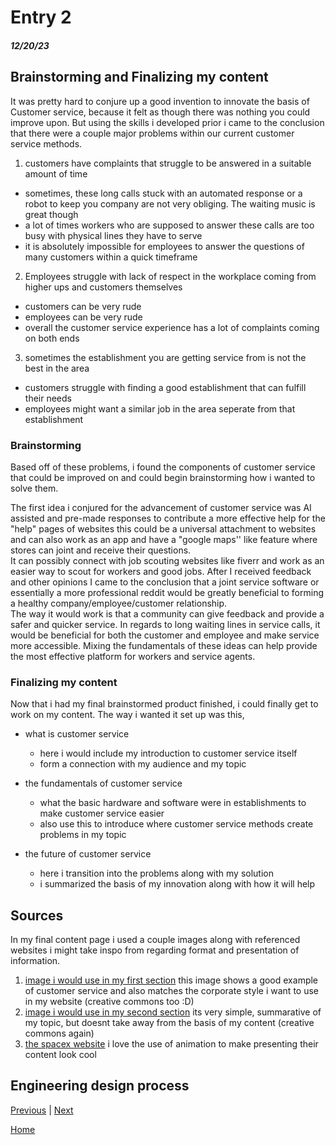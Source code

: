 # Entry 2
##### 12/20/23 

## Brainstorming and Finalizing my content 

It was pretty hard to conjure up a good invention to innovate the basis of Customer service, because it felt as though there was nothing you could improve upon. But using the skills i developed prior i came to the conclusion that there were a couple major problems within our current customer service methods. 

1. customers have complaints that struggle to be answered in a suitable amount of time
- sometimes, these long calls stuck with an automated response or a robot to keep you company are not very obliging. The waiting music is great though
- a lot of times workers who are supposed to answer these calls are too busy with physical lines they have to serve
- it is absolutely impossible for employees to answer the questions of many customers within a quick timeframe

2. Employees struggle with lack of respect in the workplace coming from higher ups and customers themselves
- customers can be very rude
- employees can be very rude
- overall the customer service experience has a lot of complaints coming on both ends

3. sometimes the establishment you are getting service from is not the best in the area
- customers struggle with finding a good establishment that can fulfill their needs
- employees might want a similar job in the area seperate from that establishment

### Brainstorming 

Based off of these problems, i found the components of customer service that could be improved on and could begin brainstorming how i wanted to solve them. 

The first idea i conjured for the advancement of customer service was AI assisted and pre-made responses to contribute a more effective help for the "help" pages of websites this could  be a universal attachment to websites and can also work as an app and have a "google maps'' like feature where stores can joint and receive their questions.  
It can possibly connect with job scouting websites like fiverr and work as an easier way to scout for workers and good jobs. After I received feedback and other opinions I came to the conclusion that a joint service software or essentially a more professional reddit would be greatly beneficial to forming a healthy company/employee/customer relationship.   
The way it would work is that a community can give feedback and provide a safer and quicker service. In regards to long waiting lines in service calls, it would be beneficial for both the customer and employee and make service more accessible. Mixing the fundamentals of these ideas can help provide the most effective platform for workers and service agents. 

### Finalizing my content 

Now that i had my final brainstormed product finished, i could finally get to work on my content. The way i wanted it set up was this, 

- what is customer service
  - here i would include my introduction to customer service itself
  - form a connection with my audience and my topic
 
- the fundamentals of customer service
  - what the basic hardware and software were in establishments to make customer service easier
  - also use this to introduce where customer service methods create problems in my topic
 
- the future of customer service
  - here i transition into the problems along with my solution
  - i summarized the basis of my innovation along with how it will help

 ## Sources 

 In my final content page i used a couple images along with referenced websites i might take inspo from regarding format and presentation of information. 

1. [image i would use in my first section](https://www.google.com/imgres?imgurl=https%3A%2F%2Fblog.glia.com%2Fwp-content%2Fuploads%2F2018%2F10%2FBlog-TheScienceArtofCustomerService.png&tbnid=CpTw26du2qCGgM&vet=12ahUKEwjC4Z6B0pGDAxW6GGIAHRaACzcQMygCegQIARBS..i&imgrefurl=https%3A%2F%2Fblog.glia.com%2Fthe-art-of-customer-service%2F&docid=SUTR6L3mkyq3YM&w=850&h=513&q=customer%20service%20images%20corporate%20art&safe=active&ved=2ahUKEwjC4Z6B0pGDAxW6GGIAHRaACzcQMygCegQIARBS) this image shows a good example of customer service and also matches the corporate style i want to use in my website (creative commons too :D)
2. [image i would use in my second section](https://www.google.com/url?sa=i&url=https%3A%2F%2Fpxhere.com%2Fen%2Fphoto%2F1452813&psig=AOvVaw2mTz-fUmiZw2c6YOQXWXFO&ust=1702736645364000&source=images&cd=vfe&opi=89978449&ved=0CBAQjRxqFwoTCPikwsLSkYMDFQAAAAAdAAAAABAQ) its very simple, summarative of my topic, but doesnt take away from the basis of my content (creative commons again) 
3. [the spacex website](https://www.spacex.com/) i love the use of animation to make presenting their content look cool

## Engineering design process 



[Previous](entry02.md) | [Next](entry04.md)

[Home](../README.md)
